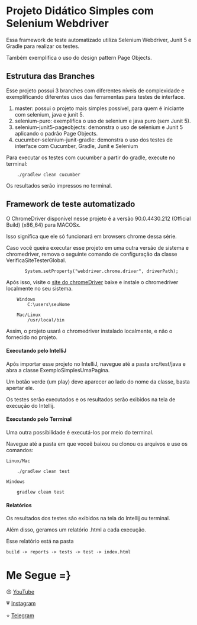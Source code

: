 # Projeto Didático Simples com Selenium Webdriver

Essa framework de teste automatizado utiliza Selenium Webdriver, Junit 5 e Gradle para realizar os testes. 

Também exemplifica o uso do design pattern Page Objects. 

## Estrutura das Branches

Esse projeto possui 3 branches com diferentes níveis de complexidade e exemplificando diferentes usos das ferramentas para testes de interface. 

1. master: possui o projeto mais simples possível, para quem é iniciante com selenium, java e junit 5. 
2. selenium-puro: exemplifica o uso de selenium e java puro (sem Junit 5). 
3. selenium-junit5-pageobjects: demonstra o uso de selenium e Junit 5 aplicando o padrão Page Objects. 
4. cucumber-selenium-junit-gradle: demonstra o uso dos testes de interface com Cucumber, Gradle, Junit e Selenium

Para executar os testes com cucumber a partir do gradle, execute no terminal:

        ./gradlew clean cucumber

Os resultados serão impressos no terminal.

## Framework de teste automatizado

O ChromeDriver disponível nesse projeto é a versão 90.0.4430.212 (Official Build) (x86_64) para MACOSx.

Isso significa que ele só funcionará em browsers chrome dessa série. 

Caso você queira executar esse projeto em uma outra versão de sistema e chromedriver, 
remova o seguinte comando de configuração da classe VerificaSiteTesterGlobal.

           System.setProperty("webdriver.chrome.driver", driverPath);
           
Após isso, visite o [site do chromeDriver](https://sites.google.com/a/chromium.org/chromedriver/) baixe e instale o chromedriver localmente no seu sistema. 

        Windows
        	C:\users\seuNome
        
        Mac/Linux
        	/usr/local/bin

Assim, o projeto usará o chromedriver instalado localmente, e não o fornecido no projeto. 

#### Executando pelo IntelliJ

Após importar esse projeto no IntelliJ, navegue até a pasta src/test/java e abra a classe ExemploSimplesUmaPagina.

Um botão verde (um play) deve aparecer ao lado do nome da classe, basta apertar ele.

Os testes serão executados e os resultados serão exibidos na tela de execução do Intellij.

#### Executando pelo Terminal

Uma outra possibilidade é executá-los por meio do terminal.

Navegue até a pasta em que voceê baixou ou clonou os arquivos e use os comandos:
 
    Linux/Mac
    
        ./gradlew clean test  
    
    Windows
    
        gradlew clean test 

#### Relatórios

Os resultados dos testes são exibidos na tela do Intellij ou terminal.
 
Além disso, geramos um relatório .html a cada execução. 

Esse relatório está na pasta 

    build -> reports -> tests -> test -> index.html


#  Me Segue =}

😍 [YouTube]( https://www.youtube.com/c/pessonizando) 

💗 [Instagram](https://www.instagram.com/pessonizando)

⭐ [Telegram](https://t.me/pessonizando)
